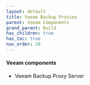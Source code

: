```yaml
---
layout: default
title: Veeam Backup Proxies
parent: Veeam Components
grand_parent: Build
has_children: true
has_toc: true
nav_order: 20
---
```



#### Veeam components

* Veeam Backup Proxy Server
